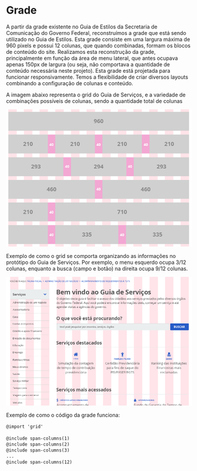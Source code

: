 # Grade

A partir da grade existente no Guia de Estilos da Secretaria de Comunicação do Governo Federal, reconstruímos a grade que está sendo utilizado no Guia de Estilos. Esta grade consiste em uma largura máxima de 960 pixels e possui 12 colunas, que quando combinadas, formam os blocos de conteúdo do site. Realizamos esta reconstrução da grade, principalmente em função da área de menu lateral, que antes ocupava apenas 150px de largura (ou seja, não comportava a quantidade de conteúdo necessária neste projeto). Esta grade está projetada para funcionar responsivamente. Temos a flexibilidade de criar diversos layouts combinando a configuração de colunas e conteúdo.


A imagem abaixo representa o grid do Guia de Serviços, e a variedade de combinações possíveis de colunas, sendo a quantidade total de colunas

![](grid.png)


Exemplo de como o grid se comporta organizando as informações no protótipo do Guia de Serviços. Por exemplo, o menu esquerdo ocupa 3/12 colunas, enquanto a busca (campo e botão) na direita ocupa 9/12 colunas.

![](grid_areas.png)


Exemplo de como o código da grade funciona:
```
@import 'grid'

@include span-columns(1)
@include span-columns(2)
@include span-columns(3)
...
@include span-columns(12)
```